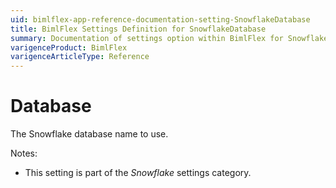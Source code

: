 ```yaml
---
uid: bimlflex-app-reference-documentation-setting-SnowflakeDatabase
title: BimlFlex Settings Definition for SnowflakeDatabase
summary: Documentation of settings option within BimlFlex for SnowflakeDatabase
varigenceProduct: BimlFlex
varigenceArticleType: Reference
---
```


# Database

The Snowflake database name to use.

Notes:

* This setting is part of the *Snowflake* settings category.

